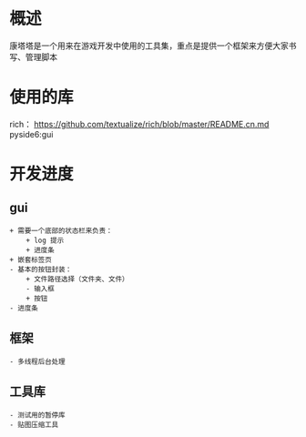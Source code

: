 <!--
 * @Descripttion: 
 * @version: 
 * @Author: JBFace
 * @Date: 2023-06-01 17:54:37
 * @LastEditors: JBFace
 * @LastEditTime: 2023-06-02 23:17:10
-->
# 概述

康塔塔是一个用来在游戏开发中使用的工具集，重点是提供一个框架来方便大家书写、管理脚本

# 使用的库
rich： https://github.com/textualize/rich/blob/master/README.cn.md
pyside6:gui


# 开发进度

## gui
    + 需要一个底部的状态栏来负责：
        + log 提示
        + 进度条
    + 嵌套标签页
    - 基本的按钮封装：
        + 文件路径选择（文件夹、文件）
        - 输入框
        + 按钮
    - 进度条

## 框架
    - 多线程后台处理

## 工具库

    - 测试用的暂停库
    - 贴图压缩工具
